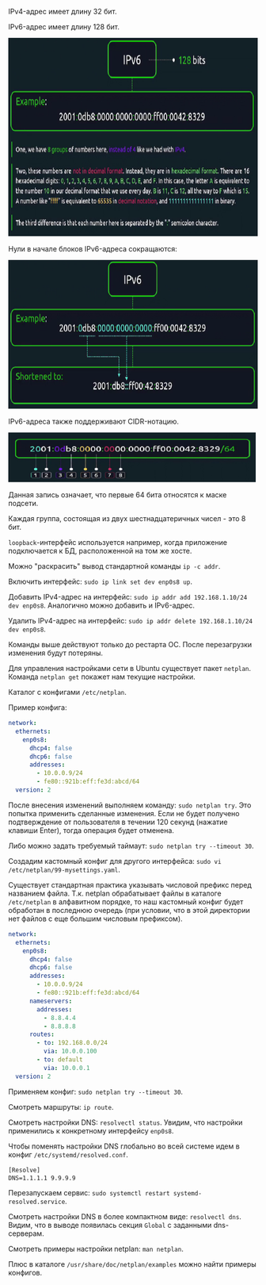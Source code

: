 IPv4-адрес имеет длину 32 бит.

IPv6-адрес имеет длину 128 бит.

<img src="image.png" width="800" height="400"><br>

Нули в начале блоков IPv6-адреса сокращаются:

<img src="image-1.png" width="600" height="300"><br>

IPv6-адреса также поддерживают CIDR-нотацию.

<img src="image-2.png" width="500" height="100"><br>

Данная запись означает, что первые 64 бита относятся к маске подсети.

Каждая группа, состоящая из двух шестнадцатеричных чисел - это 8 бит.

`loopback`-интерфейс используется например, когда приложение подключается к БД, расположенной на том же хосте.

Можно "раскрасить" вывод стандартной команды `ip -c addr`.

Включить интерфейс: `sudo ip link set dev enp0s8 up`.

Добавить IPv4-адрес на интерфейс: `sudo ip addr add 192.168.1.10/24 dev enp0s8`. Аналогично можно добавить и IPv6-адрес.

Удалить IPv4-адрес на интерфейс: `sudo ip addr delete 192.168.1.10/24 dev enp0s8`.

Команды выше действуют только до рестарта ОС. После перезагрузки изменения будут потеряны.

Для управления настройками сети в Ubuntu существует пакет `netplan`. Команда `netplan get` покажет нам текущие настройки.

Каталог с конфигами `/etc/netplan`.

Пример конфига:

```yaml
network:
  ethernets:
    enp0s8:
      dhcp4: false
      dhcp6: false
      addresses:
        - 10.0.0.9/24
        - fe80::921b:eff:fe3d:abcd/64
  version: 2
```

После внесения изменений выполняем команду: `sudo netplan try`. Это попытка применить сделанные изменения. Если не будет получено подтверждение от пользователя в течении 120 секунд (нажатие клавиши Enter), тогда операция будет отменена.

Либо можно задать требуемый таймаут: `sudo netplan try --timeout 30`.

Создадим кастомный конфиг для другого интерфейса: `sudo vi /etc/netplan/99-mysettings.yaml`.

Существует стандартная практика указывать числовой префикс перед названием файла. Т.к. netplan обрабатывает файлы в каталоге `/etc/netplan` в алфавитном порядке, то наш кастомный конфиг будет обработан в последнюю очередь (при условии, что в этой директории нет файлов с еще большим числовым префиксом).

```yaml
network:
  ethernets:
    enp0s8:
      dhcp4: false
      dhcp6: false
      addresses:
        - 10.0.0.9/24
        - fe80::921b:eff:fe3d:abcd/64
      nameservers:
        addresses:
          - 8.8.4.4
          - 8.8.8.8
      routes:
        - to: 192.168.0.0/24
          via: 10.0.0.100
        - to: default
          via: 10.0.0.1
  version: 2
```

Применяем конфиг: `sudo netplan try --timeout 30`.

Смотреть маршруты: `ip route`.

Смотреть настройки DNS: `resolvectl status`. Увидим, что настройки применились к конкретному интерфейсу `enp0s8`.

Чтобы поменять настройки DNS глобально во всей системе идем в конфиг `/etc/systemd/resolved.conf`.

```
[Resolve]
DNS=1.1.1.1 9.9.9.9
```

Перезапускаем сервис: `sudo systemctl restart systemd-resolved.service`.

Смотреть настройки DNS в более компактном виде: `resolvectl dns`. Видим, что в выводе появилась секция `Global` с заданными dns-серверам.

Смотреть примеры настройки netplan: `man netplan`.

Плюс в каталоге `/usr/share/doc/netplan/examples` можно найти примеры конфигов.